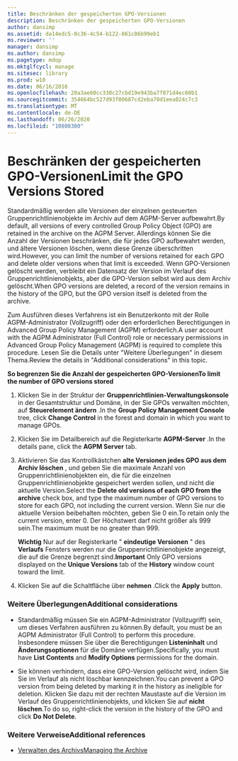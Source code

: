 ```yaml
---
title: Beschränken der gespeicherten GPO-Versionen
description: Beschränken der gespeicherten GPO-Versionen
author: dansimp
ms.assetid: da14edc5-0c36-4c54-b122-861c86b99eb1
ms.reviewer: ''
manager: dansimp
ms.author: dansimp
ms.pagetype: mdop
ms.mktglfcycl: manage
ms.sitesec: library
ms.prod: w10
ms.date: 06/16/2016
ms.openlocfilehash: 20a3ae60cc330c27cbd19e943ba7f071d4ec60b1
ms.sourcegitcommit: 354664bc527d93f80687cd2eba70d1eea024c7c3
ms.translationtype: MT
ms.contentlocale: de-DE
ms.lasthandoff: 06/26/2020
ms.locfileid: "10808380"
---
```

# <span data-ttu-id="9f9de-103">Beschränken der gespeicherten GPO-Versionen</span><span class="sxs-lookup"><span data-stu-id="9f9de-103">Limit the GPO Versions Stored</span></span>


<span data-ttu-id="9f9de-104">Standardmäßig werden alle Versionen der einzelnen gesteuerten Gruppenrichtlinienobjekte im Archiv auf dem AGPM-Server aufbewahrt.</span><span class="sxs-lookup"><span data-stu-id="9f9de-104">By default, all versions of every controlled Group Policy Object (GPO) are retained in the archive on the AGPM Server.</span></span> <span data-ttu-id="9f9de-105">Allerdings können Sie die Anzahl der Versionen beschränken, die für jedes GPO aufbewahrt werden, und ältere Versionen löschen, wenn diese Grenze überschritten wird.</span><span class="sxs-lookup"><span data-stu-id="9f9de-105">However, you can limit the number of versions retained for each GPO and delete older versions when that limit is exceeded.</span></span> <span data-ttu-id="9f9de-106">Wenn GPO-Versionen gelöscht werden, verbleibt ein Datensatz der Version im Verlauf des Gruppenrichtlinienobjekts, aber die GPO-Version selbst wird aus dem Archiv gelöscht.</span><span class="sxs-lookup"><span data-stu-id="9f9de-106">When GPO versions are deleted, a record of the version remains in the history of the GPO, but the GPO version itself is deleted from the archive.</span></span>

<span data-ttu-id="9f9de-107">Zum Ausführen dieses Verfahrens ist ein Benutzerkonto mit der Rolle AGPM-Administrator (Vollzugriff) oder den erforderlichen Berechtigungen in Advanced Group Policy Management (AGPM) erforderlich.</span><span class="sxs-lookup"><span data-stu-id="9f9de-107">A user account with the AGPM Administrator (Full Control) role or necessary permissions in Advanced Group Policy Management (AGPM) is required to complete this procedure.</span></span> <span data-ttu-id="9f9de-108">Lesen Sie die Details unter "Weitere Überlegungen" in diesem Thema.</span><span class="sxs-lookup"><span data-stu-id="9f9de-108">Review the details in "Additional considerations" in this topic.</span></span>

**<span data-ttu-id="9f9de-109">So begrenzen Sie die Anzahl der gespeicherten GPO-Versionen</span><span class="sxs-lookup"><span data-stu-id="9f9de-109">To limit the number of GPO versions stored</span></span>**

1.  <span data-ttu-id="9f9de-110">Klicken Sie in der Struktur der **Gruppenrichtlinien-Verwaltungskonsole** in der Gesamtstruktur und Domäne, in der Sie GPOs verwalten möchten, auf **Steuerelement ändern** .</span><span class="sxs-lookup"><span data-stu-id="9f9de-110">In the **Group Policy Management Console** tree, click **Change Control** in the forest and domain in which you want to manage GPOs.</span></span>

2.  <span data-ttu-id="9f9de-111">Klicken Sie im Detailbereich auf die Registerkarte **AGPM-Server** .</span><span class="sxs-lookup"><span data-stu-id="9f9de-111">In the details pane, click the **AGPM Server** tab.</span></span>

3.  <span data-ttu-id="9f9de-112">Aktivieren Sie das Kontrollkästchen **alte Versionen jedes GPO aus dem Archiv löschen** , und geben Sie die maximale Anzahl von Gruppenrichtlinienobjekten ein, die für die einzelnen Gruppenrichtlinienobjekte gespeichert werden sollen, und nicht die aktuelle Version.</span><span class="sxs-lookup"><span data-stu-id="9f9de-112">Select the **Delete old versions of each GPO from the archive** check box, and type the maximum number of GPO versions to store for each GPO, not including the current version.</span></span> <span data-ttu-id="9f9de-113">Wenn Sie nur die aktuelle Version beibehalten möchten, geben Sie 0 ein.</span><span class="sxs-lookup"><span data-stu-id="9f9de-113">To retain only the current version, enter 0.</span></span> <span data-ttu-id="9f9de-114">Der Höchstwert darf nicht größer als 999 sein.</span><span class="sxs-lookup"><span data-stu-id="9f9de-114">The maximum must be no greater than 999.</span></span>

    <span data-ttu-id="9f9de-115">**Wichtig**  Nur auf der Registerkarte " **eindeutige Versionen** " des **Verlaufs** Fensters werden nur die Gruppenrichtlinienobjekte angezeigt, die auf die Grenze begrenzt sind.</span><span class="sxs-lookup"><span data-stu-id="9f9de-115">**Important** Only GPO versions displayed on the **Unique Versions** tab of the **History** window count toward the limit.</span></span>

     

4.  <span data-ttu-id="9f9de-116">Klicken Sie auf die Schaltfläche über **nehmen** .</span><span class="sxs-lookup"><span data-stu-id="9f9de-116">Click the **Apply** button.</span></span>

### <span data-ttu-id="9f9de-117">Weitere Überlegungen</span><span class="sxs-lookup"><span data-stu-id="9f9de-117">Additional considerations</span></span>

-   <span data-ttu-id="9f9de-118">Standardmäßig müssen Sie ein AGPM-Administrator (Vollzugriff) sein, um dieses Verfahren ausführen zu können.</span><span class="sxs-lookup"><span data-stu-id="9f9de-118">By default, you must be an AGPM Administrator (Full Control) to perform this procedure.</span></span> <span data-ttu-id="9f9de-119">Insbesondere müssen Sie über die Berechtigungen **Listeninhalt** und **Änderungsoptionen** für die Domäne verfügen.</span><span class="sxs-lookup"><span data-stu-id="9f9de-119">Specifically, you must have **List Contents** and **Modify Options** permissions for the domain.</span></span>

-   <span data-ttu-id="9f9de-120">Sie können verhindern, dass eine GPO-Version gelöscht wird, indem Sie Sie im Verlauf als nicht löschbar kennzeichnen.</span><span class="sxs-lookup"><span data-stu-id="9f9de-120">You can prevent a GPO version from being deleted by marking it in the history as ineligible for deletion.</span></span> <span data-ttu-id="9f9de-121">Klicken Sie dazu mit der rechten Maustaste auf die Version im Verlauf des Gruppenrichtlinienobjekts, und klicken Sie auf **nicht löschen**.</span><span class="sxs-lookup"><span data-stu-id="9f9de-121">To do so, right-click the version in the history of the GPO and click **Do Not Delete**.</span></span>

### <span data-ttu-id="9f9de-122">Weitere Verweise</span><span class="sxs-lookup"><span data-stu-id="9f9de-122">Additional references</span></span>

-   [<span data-ttu-id="9f9de-123">Verwalten des Archivs</span><span class="sxs-lookup"><span data-stu-id="9f9de-123">Managing the Archive</span></span>](managing-the-archive.md)

 

 





